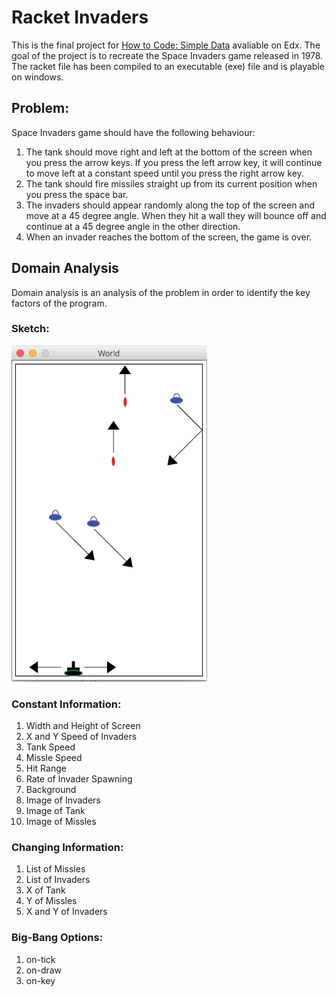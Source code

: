# Racket Invaders

This is the final project for [How to Code: Simple Data](https://learning.edx.org/course/course-v1:UBCx+HtC1x+2T2017/home) avaliable on Edx. The goal of the project is to recreate the Space Invaders game released in 1978. The racket file has been compiled to an executable (exe) file and is playable on windows.

## Problem:
Space Invaders game should have the following behaviour:

1. The tank should move right and left at the bottom of the screen when you press the arrow keys. If you press the left arrow key, it will continue to move left at a constant speed until you press the right arrow key.
2. The tank should fire missiles straight up from its current position when you press the space bar.
3. The invaders should appear randomly along the top of the screen and move at a 45 degree angle. When they hit a wall they will bounce off and continue at a 45 degree angle in the other direction.
4. When an invader reaches the bottom of the screen, the game is over. 


## Domain Analysis
Domain analysis is an analysis of the problem in order to identify the key factors of the program.

### Sketch:
![Sketch of Space Invaders](https://raw.githubusercontent.com/Tqkoyaki/RacketInvaders/master/res/img/sketch.png)

### Constant Information:
1. Width and Height of Screen
2. X and Y Speed of Invaders
3. Tank Speed
4. Missle Speed
5. Hit Range
6. Rate of Invader Spawning
7. Background
8. Image of Invaders
9. Image of Tank
10. Image of Missles

### Changing Information:
1. List of Missles
2. List of Invaders
3. X of Tank
4. Y of Missles
5. X and Y of Invaders

### Big-Bang Options:
1. on-tick
2. on-draw
3. on-key